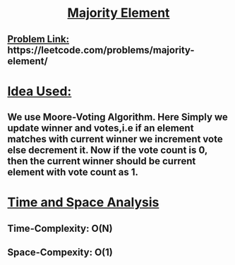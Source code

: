 <h1 align='center'><u><b> Majority Element</b> </u></h1>

<h2> <u>Problem Link:</u> https://leetcode.com/problems/majority-element/</h2>

<h1 ><u> Idea Used: </u></h1>

## We use Moore-Voting Algorithm. Here Simply we update winner and votes,i.e if an element matches with current winner we increment vote else decrement it. Now if the vote count is 0, then the current winner should be current element with vote count as 1.

<h1 ><u> Time and Space Analysis </u></h1>

## Time-Complexity: O(N)

## Space-Compexity: O(1)
